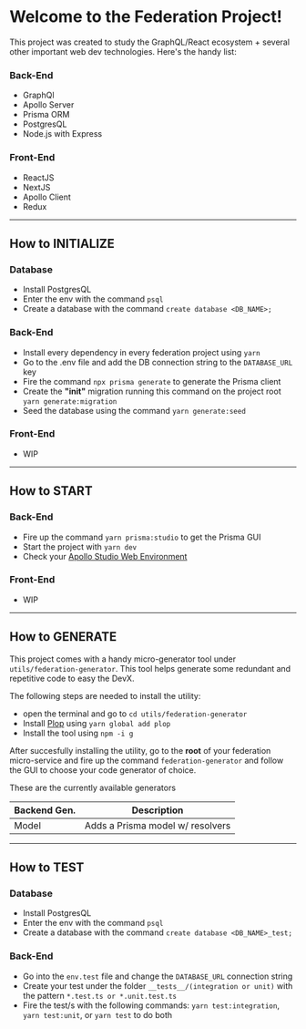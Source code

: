 # Welcome to the Federation Project!

This project was created to study the GraphQL/React ecosystem + several other important web dev technologies. Here's the handy list:

### Back-End

- GraphQl
- Apollo Server
- Prisma ORM
- PostgresQL
- Node.js with Express

### Front-End

- ReactJS
- NextJS
- Apollo Client
- Redux

---

## How to INITIALIZE

### Database

- Install PostgresQL
- Enter the env with the command `psql`
- Create a database with the command `create database <DB_NAME>;`

### Back-End

- Install every dependency in every federation project using `yarn`
- Go to the .env file and add the DB connection string to the `DATABASE_URL` key
- Fire the command `npx prisma generate` to generate the Prisma client
- Create the **"init"** migration running this command on the project root `yarn generate:migration`
- Seed the database using the command `yarn generate:seed`

### Front-End

- WIP

---

## How to START

### Back-End

- Fire up the command `yarn prisma:studio` to get the Prisma GUI
- Start the project with `yarn dev`
- Check your [Apollo Studio Web Environment](<[https://link](https://studio.apollographql.com/sandbox/explorer)>)

### Front-End

- WIP

---

## How to GENERATE

This project comes with a handy micro-generator tool under `utils/federation-generator`. This tool helps generate some redundant and repetitive code to easy the DevX.

The following steps are needed to install the utility:

- open the terminal and go to `cd utils/federation-generator`
- Install [Plop](https://plopjs.com/) using `yarn global add plop`
- Install the tool using `npm -i g`

After succesfully installing the utility, go to the **root** of your federation micro-service and fire up the command `federation-generator` and follow the GUI to choose your code generator of choice.

These are the currently available generators

| Backend Gen. |           Description            |
| ------------ | :------------------------------: |
| Model        | Adds a Prisma model w/ resolvers |

---

## How to TEST

### Database

- Install PostgresQL
- Enter the env with the command `psql`
- Create a database with the command `create database <DB_NAME>_test;`

### Back-End

- Go into the `env.test` file and change the `DATABASE_URL` connection string
- Create your test under the folder `__tests__/(integration or unit)` with the pattern `*.test.ts or *.unit.test.ts`
- Fire the test/s with the following commands: `yarn test:integration`, `yarn test:unit`, or `yarn test` to do both
